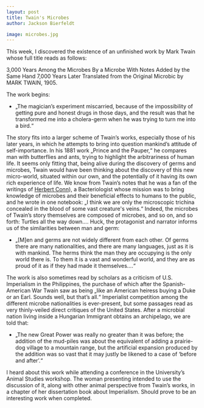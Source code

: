 ```yaml
---
layout: post
title: Twain's Microbes
author: Jackson Bierfeldt

image: microbes.jpg
---
```


This week, I discovered the existence of an unfinished work by Mark Twain whose full title reads as follows:

3,000 Years Among the Microbes
By a Microbe
With Notes Added by the Same Hand 7,000 Years Later
Translated from the Original Microbic by
MARK TWAIN, 1905.

The work begins:

*   „The magician’s experiment miscarried, because of the impossibility of getting pure and honest drugs in those days, and the result was that he transformed me into a cholera-germ when he was trying to turn me into a bird.“

The story fits into a larger scheme of Twain’s works, especially those of his later years, in which he attempts to bring into question mankind’s attitude of self-importance. In his 1881 work „Prince and the Pauper,“ he compares man with butterflies and ants, trying to highlight the arbitrariness of human life. It seems only fitting that, being alive during the discovery of germs and microbes, Twain would have been thinking about the discovery of this new micro-world, situated within our own, and the potentially of it having its own rich experience of life. We know from Twain’s notes that he was a fan of the writings of [Herbert Conn](https://www.microbemagazine.org/index.php?option=com_content&view=article&id=3556:herbert-conn-mark-twains-microbiologist-muse&catid=763&Itemid=984)), a Bacteriologist whose mission was to bring knowledge of microbes and their beneficial effects to humans to the public, and he wrote in one notebook: „I think we are only the microscopic trichina concealed in the blood of some vast creature's veins.“ Indeed, the microbes of Twain’s story themselves are composed of microbes, and so on, and so forth: Turtles all the way down…. Huck, the protagonist and narrator informs us of the similarities between man and germ:

*   „[M]en and germs are not widely different from each other. Of germs there are many nationalities, and there are many languages, just as it is with mankind. The herms think the man they are occupying is the only world there is. To them it is a vast and wonderful world, and they are as proud of it as if they had made it themselves….“

The work is also sometimes read by scholars as a criticism of U.S. Imperialism in the Philippines, the purchase of which after the Spanish-American War Twain saw as being „like an American heiress buying a Duke or an Earl. Sounds well, but that’s all.“ Imperialist competition among the different microbe nationalities is ever-present, but some passages read as very thinly-veiled direct critiques of the United States. After a microbial nation living inside a Hungarian Immigrant obtains an archipelago, we are told that:

*   „The new Great Power was really no greater than it was before; the addition of the mud-piles was about the equivalent of adding a prairie-dog village to a mountain range, but the artificial expansion produced by the addition was so vast that it may justly be likened to a case of ‘before and after’.“

I heard about this work while attending a conference in the University’s Animal Studies workshop. The woman presenting intended to use the discussion of it, along with other animal perspective from Twain’s works, in a chapter of her dissertation book about Imperialism. Should prove to be an interesting work when completed.
